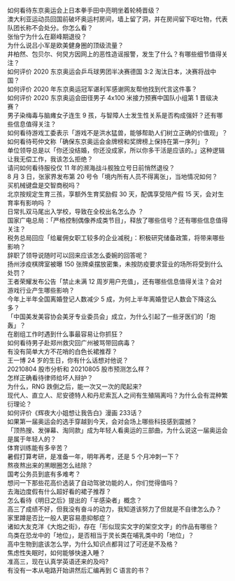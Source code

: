 如何看待东京奥运会上日本拳手田中亮明坐着轮椅晋级？  
澳大利亚运动员回国前破坏奥运村房间，墙上留了洞，并在房间留下呕吐物，代表队团长称不会处分。你怎么看？  
张怡宁为什么在巅峰期退役？  
为什么说吕小军是欧美健身圈的顶级流量？  
井柏然、包贝尔、何炅方因网上的恶性造谣报警，发生了什么？有哪些细节值得关注？  
如何评价 2020 东京奥运会乒乓球男团半决赛德国 3:2 淘汰日本，决赛将战中国？  
如何评价 2020 年东京奥运冠军谌利军感谢网友帮他找到代言这件事？  
如何评价 2020 东京奥运会田径男子 4x100 米接力预赛中国队小组第 1 晋级决赛？  
男子染梅毒与脑瘫女子连生 9 孩，与智障人士发生性关系是否构成强奸？还有哪些信息值得关注？  
如何看待游戏工委表示「游戏不是洪水猛兽，能够帮助人们树立正确的价值观」？  
如何看待苟仲文称「确保东京奥运会金牌榜和奖牌榜上保持在第一序列」？  
单位领导总是以「你还没结婚，你还没成家，所以你多干活是应该的。」这种逻辑让我无偿工作，我该怎么拒绝？  
请问如何看待服役仅 11 年的濒海战斗舰独立号日前悄然退役？  
8 月 3 日，张家界发布第 20 号令「境内所有人员不得离张」，当地情况如何？  
买机械键盘是交智商税吗？  
北京按规定生育三孩，享额外生育奖励假 30 天，配偶享受陪产假 15 天，会对生育率有影响吗 ？  
日常扎双马尾出入学校，导致在全校出名怎么办 ？  
国家广电总局：「严格控制偶像养成类节目」，释放了哪些信号？还有哪些信息值得关注？  
税务总局回应「给雇佣女职工较多的企业减税」：积极研究储备政策，将带来哪些影响？  
辞职了领导说随时可以回来应该怎么委婉的回答呢？  
扬州涉疫棋牌室被曝 150 张牌桌摆放密集，未按防疫要求营业的场所将受到什么处罚？  
王者荣耀发布公告「禁止未满 12 周岁用户充值」，还有哪些信息值得关注？会对游戏行业产生哪些影响？  
今年上半年全国离婚登记人数减少 5 成，为何上半年离婚登记人数会下降这么多？  
「中国美发美容协会美牙专业委员会」成立，为什么引起了一些牙医们的「炮轰」？  
在剧组工作时遇到什么事最容易让你抓狂？  
如何看待男子赴郑州救灾回广州被骂带回病毒？  
有没有简单大方不花哨的白色长裙推荐？  
王一博 24 岁的生日，你有什么话想对他说？  
20210804 股市分析和 20210805 股市预测怎么样？  
怎样正确看待律师给坏人辩护？  
为什么，RNG 跌倒之后，能一次又一次的爬起来?  
现代人、直立人、尼安德特人和丹尼索瓦人之间有生殖隔离吗？为什么会有混种繁衍理论？  
如何评价《辉夜大小姐想让我告白》漫画 233话？  
如果第一届奥运会的选手穿越到今天，会对会场上哪些科技感到震撼？  
「顶热搜、发弹幕、淘同款」成为年轻人看奥运的三部曲，为什么说这一届奥运会是属于年轻人的？  
体育训练能有多辛苦？  
暑假打算考研，是准备一年，明年再考，还是 5 个月冲刺一下？  
熬夜熬出来的黑眼圈怎么祛除？  
国考公务员到底有多难考？  
想问一下那些花高价选装了自动驾驶功能的人，你们觉得值吗？  
去海边度假有什么超好看的裙子推荐？  
怎么看待《明日之后》提出的「半感染者」概念？  
高三了成绩不好，但我没有奋斗的动力，我知道该努力了但就是不自律怎么办？  
家里蹲是否比一般人更容易患抑郁症？  
诸如大友克洋《大炮之街》，存在「形似现实文字的架空文字」的作品有哪些？  
鸟类在恐龙中的「地位」，是否相当于灵长类在哺乳类中的「地位」？  
高中生物到底该怎么学，为什么知识点都背过了可还是不及格？  
焦虑性失眠时，如何能够快速入睡？  
准高三，现在认真学英语还来的及吗?  
有没有一本从电路开始讲然后汇编再到 C 语言的书？  
